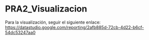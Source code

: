 # PRA2_Visualizacion
Para la visualización, seguir el siguiente enlace: https://datastudio.google.com/reporting/2afb885d-72cb-4d22-b6cf-54dc53247aa0
